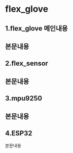 # flex_glove

## 1.flex_glove 메인내용

본문내용
---
## 2.flex_sensor


본문내용
---
## 3.mpu9250


본문내용
---
## 4.ESP32


본문내용
